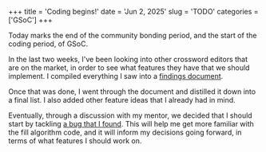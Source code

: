 +++
title      = 'Coding begins!'
date       = 'Jun 2, 2025'
slug       = 'TODO'
categories = ['GSoC']
+++

Today marks the end of the community bonding period, and the start of the coding period, of GSoC.

In the last two weeks, I've been looking into other crossword editors that are on the market, in order to see what features they have that we should implement. I compiled everything I saw into a [findings document](https://pad.gnome.org/s/aGYPwTen5).

Once that was done, I went through the document and distilled it down into a final list. I also added other feature ideas that I already had in mind.

Eventually, through a discussion with my mentor, we decided that I should start by tackling [a bug that I found](https://gitlab.gnome.org/jrb/crosswords/-/issues/269). This will help me get more familiar with the fill algorithm code, and it will inform my decisions going forward, in terms of what features I should work on.